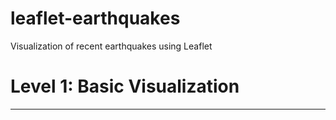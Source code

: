 # leaflet-earthquakes
Visualization of recent earthquakes using Leaflet



# Level 1: Basic Visualization
---
